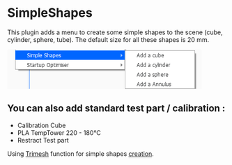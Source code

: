 # SimpleShapes

This plugin adds a menu to create some simple shapes to the scene (cube, cylinder, sphere, tube). The default size for all these shapes is 20 mm.

![menu Extensions Simple Shapes](./images/option.jpg)

You can also add standard test part / calibration :
--

- Calibration Cube
- PLA TempTower 220 - 180°C
- Restract Test part


Using [Trimesh](https://github.com/mikedh/trimesh) function for simple shapes [creation](https://github.com/mikedh/trimesh/blob/master/trimesh/creation.py).
